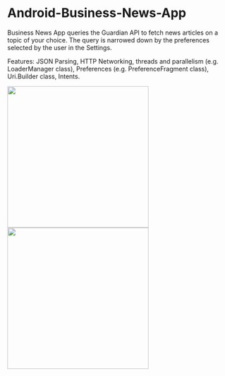 # Android-Business-News-App

Business News App queries the Guardian API to fetch news articles on a topic of your choice. The query is narrowed down by the preferences selected by the user in the Settings.

Features: JSON Parsing, HTTP Networking, threads and parallelism (e.g. LoaderManager class), Preferences (e.g. PreferenceFragment class), Uri.Builder class, Intents.

<img src="http://cmsweb.pl/wp-content/uploads/2018/06/BusinessNewsApp_print_screen_1.png" width="320">

<img src="http://cmsweb.pl/wp-content/uploads/2018/06/BusinessNewsApp_print_screen_2.png" width="320">
